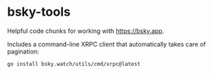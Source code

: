 # bsky-tools

Helpful code chunks for working with https://bsky.app.

Includes a command-line XRPC client that automatically takes care of pagination:

```sh
go install bsky.watch/utils/cmd/xrpc@latest
```
